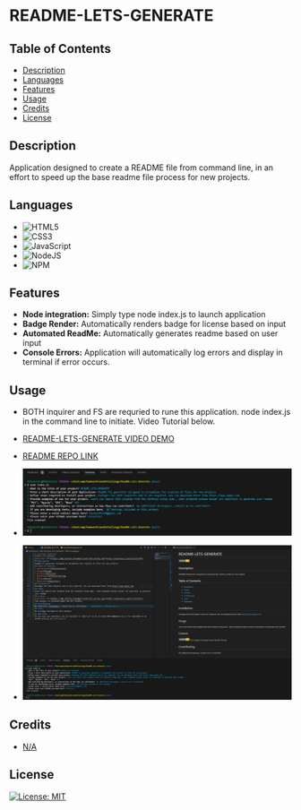 # README-LETS-GENERATE

## Table of Contents

* [Description](#description)
* [Languages](#languages)
* [Features](#features)
* [Usage](#usage)
* [Credits](#credits)
* [License](#license)  


## Description
  Application designed to create a README file from command line, in an effort to speed up the base readme file process for new projects.

## Languages

* ![HTML5](https://img.shields.io/badge/html5-%23E34F26.svg?style=for-the-badge&logo=html5&logoColor=white)
* ![CSS3](https://img.shields.io/badge/css3-%231572B6.svg?style=for-the-badge&logo=css3&logoColor=white)
* ![JavaScript](https://img.shields.io/badge/javascript-%23323330.svg?style=for-the-badge&logo=javascript&logoColor=%23F7DF1E)
* ![NodeJS](https://img.shields.io/badge/node.js-6DA55F?style=for-the-badge&logo=node.js&logoColor=white)
* ![NPM](https://img.shields.io/badge/NPM-%23CB3837.svg?style=for-the-badge&logo=npm&logoColor=white)
## Features

* **Node integration:** Simply type node index.js to launch application 
* **Badge Render:** Automatically renders badge for license based on input 
* **Automated ReadMe:** Automatically generates readme based on user input 
* **Console Errors:** Application will automatically log errors and display in terminal if error occurs. 

## Usage

* BOTH inquirer and FS are requried to rune this application. node index.js in the command line to initiate. Video Tutorial below.

* [README-LETS-GENERATE VIDEO DEMO](https://drive.google.com/file/d/1rdu6B32f_6-6KAdwt-_P543aESUOTxbK/view)

* [README REPO LINK](https://github.com/IVIonsters/ReadMe-Lets-Generate)

* ![SCREENSHOTS GO HERE](./images/termina1.png)
* ![SCRENSHOTS HERE](./images/screenshot1.png)


## Credits

* [N/A](N/A)

## License

[![License: MIT](https://img.shields.io/badge/License-MIT-yellow.svg)](https://opensource.org/licenses/MIT)

